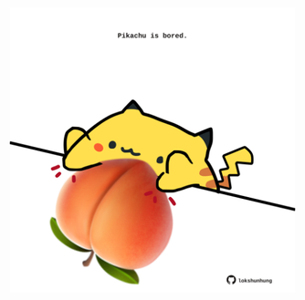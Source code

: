 <!-- built at 03/07/2023, 21:00:50 UTC -->
<p align="center">
  <img width="500" height="500" src="./ReadmeImage.svg">
</p>
